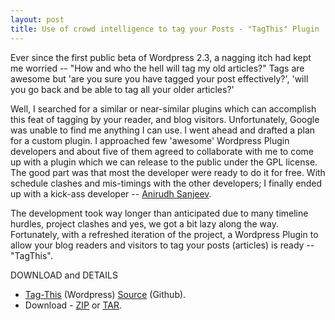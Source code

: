 ```yaml
---
layout: post
title: Use of crowd intelligence to tag your Posts - "TagThis" Plugin
---
```


Ever since the first public beta of Wordpress 2.3, a nagging itch had kept me worried -- "How and who the hell will tag my old articles?" Tags are awesome but 'are you sure you have tagged your post effectively?', 'will you go back and be able to tag all your older articles?'

Well, I searched for a similar or near-similar plugins which can accomplish this feat of tagging by your reader, and blog visitors. Unfortunately, Google was unable to find me anything I can use. I went ahead and drafted a plan for a custom plugin. I approached few 'awesome' Wordpress Plugin developers and about five of them agreed to collaborate with me to come up with a plugin which we can release to the public under the GPL license. The good part was that most the developer were ready to do it for free. With schedule clashes and mis-timings with the other developers; I finally ended up with a kick-ass developer -- <a href="http://anirudhsanjeev.org/">Anirudh Sanjeev</a>.

The development took way longer than anticipated due to many timeline hurdles, project clashes and yes, we got a bit lazy along the way. Fortunately, with a refreshed iteration of the project, a Wordpress Plugin to allow your blog readers and visitors to tag your posts (articles) is ready -- "TagThis".

DOWNLOAD and DETAILS

- <a href="http://wordpress.org/extend/plugins/tag-this/">Tag-This</a> (Wordpress) <a href="https://github.com/Brajeshwar/wp-tagthis">Source</a> (Github).<br />
- Download - <a href="https://github.com/Brajeshwar/wp-tagthis/zipball/master">ZIP</a> or <a href="https://github.com/Brajeshwar/wp-tagthis/tarball/master">TAR</a>.